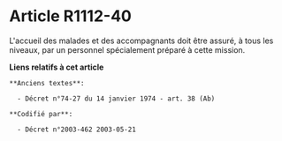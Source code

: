 # Article R1112-40

L'accueil des malades et des accompagnants doit être assuré, à tous les niveaux, par un personnel spécialement préparé à
cette mission.

**Liens relatifs à cet article**

	**Anciens textes**:

	  - Décret n°74-27 du 14 janvier 1974 - art. 38 (Ab)

	**Codifié par**:

	  - Décret n°2003-462 2003-05-21
